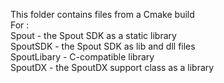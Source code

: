 This folder contains files from a Cmake build\
For :\
  Spout - the Spout SDK as a static library\
  SpoutSDK - the Spout SDK as lib and dll files\
  SpoutLibary - C-compatible library\
  SpoutDX - the SpoutDX support class as a library
   
